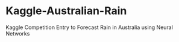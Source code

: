 # Kaggle-Australian-Rain
Kaggle Competition Entry to Forecast Rain in Australia using Neural Networks
